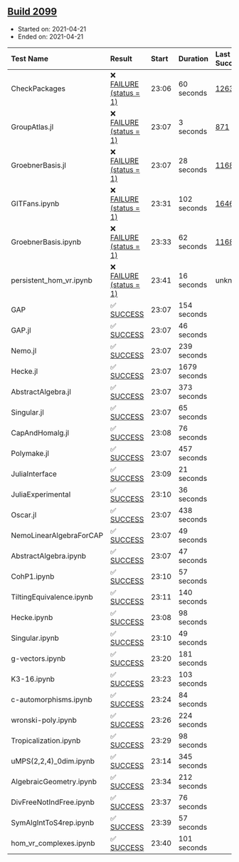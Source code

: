 ## [Build 2099](https://oscarci.mathematik.uni-kl.de/job/oscar-stable/2099/)

* Started on: 2021-04-21
* Ended on: 2021-04-21

| Test Name    | Result | Start | Duration | Last Success | First Failure |
|:-------------|:-------|:------|:---------|:-------------|:--------------|
| CheckPackages | ❌ [FAILURE (status = 1)](https://oscarci.mathematik.uni-kl.de/job/oscar-stable/2099/artifact/logs/build-2099/CheckPackages.log) | 23:06 | 60 seconds | [1263](https://oscarci.mathematik.uni-kl.de/job/oscar-stable/1263/) | [1264](https://oscarci.mathematik.uni-kl.de/job/oscar-stable/1264/) |
| GroupAtlas.jl | ❌ [FAILURE (status = 1)](https://oscarci.mathematik.uni-kl.de/job/oscar-stable/2099/artifact/logs/build-2099/GroupAtlas.jl.log) | 23:07 | 3 seconds | [871](https://oscarci.mathematik.uni-kl.de/job/oscar-stable/871/) | [872](https://oscarci.mathematik.uni-kl.de/job/oscar-stable/872/) |
| GroebnerBasis.jl | ❌ [FAILURE (status = 1)](https://oscarci.mathematik.uni-kl.de/job/oscar-stable/2099/artifact/logs/build-2099/GroebnerBasis.jl.log) | 23:07 | 28 seconds | [1168](https://oscarci.mathematik.uni-kl.de/job/oscar-stable/1168/) | [1169](https://oscarci.mathematik.uni-kl.de/job/oscar-stable/1169/) |
| GITFans.ipynb | ❌ [FAILURE (status = 1)](https://oscarci.mathematik.uni-kl.de/job/oscar-stable/2099/artifact/logs/build-2099/GITFans.ipynb.log) | 23:31 | 102 seconds | [1646](https://oscarci.mathematik.uni-kl.de/job/oscar-stable/1646/) | [1647](https://oscarci.mathematik.uni-kl.de/job/oscar-stable/1647/) |
| GroebnerBasis.ipynb | ❌ [FAILURE (status = 1)](https://oscarci.mathematik.uni-kl.de/job/oscar-stable/2099/artifact/logs/build-2099/GroebnerBasis.ipynb.log) | 23:33 | 62 seconds | [1168](https://oscarci.mathematik.uni-kl.de/job/oscar-stable/1168/) | [1169](https://oscarci.mathematik.uni-kl.de/job/oscar-stable/1169/) |
| persistent_hom_vr.ipynb | ❌ [FAILURE (status = 1)](https://oscarci.mathematik.uni-kl.de/job/oscar-stable/2099/artifact/logs/build-2099/persistent_hom_vr.ipynb.log) | 23:41 | 16 seconds | unknown | unknown |
| GAP | ✅ [SUCCESS](https://oscarci.mathematik.uni-kl.de/job/oscar-stable/2099/artifact/logs/build-2099/GAP.log) | 23:07 | 154 seconds |  |  |
| GAP.jl | ✅ [SUCCESS](https://oscarci.mathematik.uni-kl.de/job/oscar-stable/2099/artifact/logs/build-2099/GAP.jl.log) | 23:07 | 46 seconds |  |  |
| Nemo.jl | ✅ [SUCCESS](https://oscarci.mathematik.uni-kl.de/job/oscar-stable/2099/artifact/logs/build-2099/Nemo.jl.log) | 23:07 | 239 seconds |  |  |
| Hecke.jl | ✅ [SUCCESS](https://oscarci.mathematik.uni-kl.de/job/oscar-stable/2099/artifact/logs/build-2099/Hecke.jl.log) | 23:07 | 1679 seconds |  |  |
| AbstractAlgebra.jl | ✅ [SUCCESS](https://oscarci.mathematik.uni-kl.de/job/oscar-stable/2099/artifact/logs/build-2099/AbstractAlgebra.jl.log) | 23:07 | 373 seconds |  |  |
| Singular.jl | ✅ [SUCCESS](https://oscarci.mathematik.uni-kl.de/job/oscar-stable/2099/artifact/logs/build-2099/Singular.jl.log) | 23:07 | 65 seconds |  |  |
| CapAndHomalg.jl | ✅ [SUCCESS](https://oscarci.mathematik.uni-kl.de/job/oscar-stable/2099/artifact/logs/build-2099/CapAndHomalg.jl.log) | 23:08 | 76 seconds |  |  |
| Polymake.jl | ✅ [SUCCESS](https://oscarci.mathematik.uni-kl.de/job/oscar-stable/2099/artifact/logs/build-2099/Polymake.jl.log) | 23:07 | 457 seconds |  |  |
| JuliaInterface | ✅ [SUCCESS](https://oscarci.mathematik.uni-kl.de/job/oscar-stable/2099/artifact/logs/build-2099/JuliaInterface.log) | 23:09 | 21 seconds |  |  |
| JuliaExperimental | ✅ [SUCCESS](https://oscarci.mathematik.uni-kl.de/job/oscar-stable/2099/artifact/logs/build-2099/JuliaExperimental.log) | 23:10 | 36 seconds |  |  |
| Oscar.jl | ✅ [SUCCESS](https://oscarci.mathematik.uni-kl.de/job/oscar-stable/2099/artifact/logs/build-2099/Oscar.jl.log) | 23:07 | 438 seconds |  |  |
| NemoLinearAlgebraForCAP | ✅ [SUCCESS](https://oscarci.mathematik.uni-kl.de/job/oscar-stable/2099/artifact/logs/build-2099/NemoLinearAlgebraForCAP.log) | 23:07 | 49 seconds |  |  |
| AbstractAlgebra.ipynb | ✅ [SUCCESS](https://oscarci.mathematik.uni-kl.de/job/oscar-stable/2099/artifact/logs/build-2099/AbstractAlgebra.ipynb.log) | 23:07 | 47 seconds |  |  |
| CohP1.ipynb | ✅ [SUCCESS](https://oscarci.mathematik.uni-kl.de/job/oscar-stable/2099/artifact/logs/build-2099/CohP1.ipynb.log) | 23:10 | 57 seconds |  |  |
| TiltingEquivalence.ipynb | ✅ [SUCCESS](https://oscarci.mathematik.uni-kl.de/job/oscar-stable/2099/artifact/logs/build-2099/TiltingEquivalence.ipynb.log) | 23:11 | 140 seconds |  |  |
| Hecke.ipynb | ✅ [SUCCESS](https://oscarci.mathematik.uni-kl.de/job/oscar-stable/2099/artifact/logs/build-2099/Hecke.ipynb.log) | 23:08 | 98 seconds |  |  |
| Singular.ipynb | ✅ [SUCCESS](https://oscarci.mathematik.uni-kl.de/job/oscar-stable/2099/artifact/logs/build-2099/Singular.ipynb.log) | 23:10 | 49 seconds |  |  |
| g-vectors.ipynb | ✅ [SUCCESS](https://oscarci.mathematik.uni-kl.de/job/oscar-stable/2099/artifact/logs/build-2099/g-vectors.ipynb.log) | 23:20 | 181 seconds |  |  |
| K3-16.ipynb | ✅ [SUCCESS](https://oscarci.mathematik.uni-kl.de/job/oscar-stable/2099/artifact/logs/build-2099/K3-16.ipynb.log) | 23:23 | 103 seconds |  |  |
| c-automorphisms.ipynb | ✅ [SUCCESS](https://oscarci.mathematik.uni-kl.de/job/oscar-stable/2099/artifact/logs/build-2099/c-automorphisms.ipynb.log) | 23:24 | 84 seconds |  |  |
| wronski-poly.ipynb | ✅ [SUCCESS](https://oscarci.mathematik.uni-kl.de/job/oscar-stable/2099/artifact/logs/build-2099/wronski-poly.ipynb.log) | 23:26 | 224 seconds |  |  |
| Tropicalization.ipynb | ✅ [SUCCESS](https://oscarci.mathematik.uni-kl.de/job/oscar-stable/2099/artifact/logs/build-2099/Tropicalization.ipynb.log) | 23:29 | 98 seconds |  |  |
| uMPS(2,2,4)_0dim.ipynb | ✅ [SUCCESS](https://oscarci.mathematik.uni-kl.de/job/oscar-stable/2099/artifact/logs/build-2099/uMPS-2-2-4-_0dim.ipynb.log) | 23:14 | 345 seconds |  |  |
| AlgebraicGeometry.ipynb | ✅ [SUCCESS](https://oscarci.mathematik.uni-kl.de/job/oscar-stable/2099/artifact/logs/build-2099/AlgebraicGeometry.ipynb.log) | 23:34 | 212 seconds |  |  |
| DivFreeNotIndFree.ipynb | ✅ [SUCCESS](https://oscarci.mathematik.uni-kl.de/job/oscar-stable/2099/artifact/logs/build-2099/DivFreeNotIndFree.ipynb.log) | 23:37 | 76 seconds |  |  |
| SymAlgIntToS4rep.ipynb | ✅ [SUCCESS](https://oscarci.mathematik.uni-kl.de/job/oscar-stable/2099/artifact/logs/build-2099/SymAlgIntToS4rep.ipynb.log) | 23:39 | 57 seconds |  |  |
| hom_vr_complexes.ipynb | ✅ [SUCCESS](https://oscarci.mathematik.uni-kl.de/job/oscar-stable/2099/artifact/logs/build-2099/hom_vr_complexes.ipynb.log) | 23:40 | 101 seconds |  |  |
